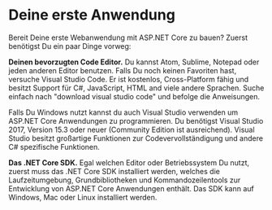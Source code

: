 # Deine erste Anwendung

Bereit Deine erste Webanwendung mit ASP.NET Core zu bauen? Zuerst benötigst Du ein paar Dinge vorweg:

**Deinen bevorzugten Code Editor.** Du kannst Atom, Sublime, Notepad oder jeden anderen Editor benutzen. Falls Du noch keinen Favoriten hast, versuche Visual Studio Code. Er ist kostenlos, Cross-Platform fähig und besitzt Support für C\#, JavaScript, HTML and viele andere Sprachen. Suche einfach nach "download visual studio code" und befolge die Anweisungen.

Falls Du Windows nutzt kannst du auch Visual Studio verwenden um ASP.NET Core Anwendungen zu programmieren. Du benötigst Visual Studio 2017, Version 15.3 oder neuer \(Community Edition ist ausreichend\). Visual Studio besitzt großartige Funktionen zur Codevervollständigung und andere C\# spezifische Funktionen.

**Das .NET Core SDK.** Egal welchen Editor oder Betriebssystem Du nutzt, zuerst muss das .NET Core SDK installiert werden, welches die Laufzeitumgebung, Grundbibliotheken und Kommandozeilentools zur Entwicklung von ASP.NET Core Anwendungen enthält. Das SDK kann auf Windows, Mac oder Linux installiert werden.

